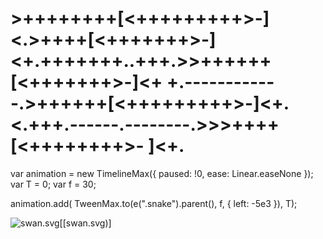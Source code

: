 <!DOCTYPE html>
<h1 class="snake">
>++++++++[<+++++++++>-]<.>++++[<+++++++>-]<+.+++++++..+++.>>++++++[<+++++++>-]<+ +.------------.>++++++[<+++++++++>-]<+.<.+++.------.--------.>>>++++[<++++++++>- ]<+.
</h1>

var animation = new TimelineMax({
    paused: !0,
    ease: Linear.easeNone
});
var T = 0;
var f = 30;

animation.add(
  TweenMax.to(e(".snake").parent(), f, {
        left: -5e3
}), T);

![swan.svg](swan.svg)[[swan.svg)]

</body>
</html> 
